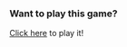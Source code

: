 ### Want to play this game?
[Click here](https://replit.com/@janak06/CLI-quiz-App-nodeJs#index.js) to play it!
